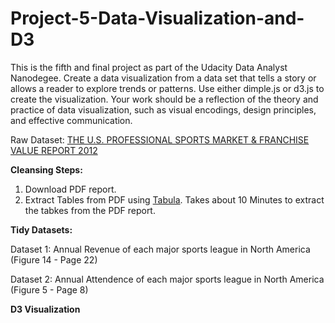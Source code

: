 # Project-5-Data-Visualization-and-D3
This is the fifth and final project as part of the Udacity Data Analyst Nanodegee. Create a data visualization from a data set that tells a story or allows a reader to explore trends or patterns. Use either dimple.js or d3.js to create the visualization. Your work should be a reflection of the theory and practice of data visualization, such as visual encodings, design principles, and effective communication.

Raw Dataset: [THE U.S. PROFESSIONAL SPORTS MARKET & FRANCHISE VALUE REPORT 2012](https://www.wrhambrecht.com/wp-content/uploads/2013/09/SportsMarketReport_2012.pdf)

**Cleansing Steps:**

1. Download PDF report.
2. Extract Tables from PDF using [Tabula](http://tabula.technology/). Takes about 10 Minutes to extract the tabkes from the PDF report.

**Tidy Datasets:**

Dataset 1: Annual Revenue of each major sports league in North America (Figure 14 - Page 22)

Dataset 2: Annual Attendence of each major sports league in North America (Figure 5 - Page 8)

**D3 Visualization**



